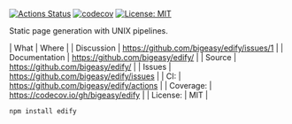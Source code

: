 [![Actions Status](https://github.com/bigeasy/edify/workflows/Node%20CI/badge.svg)](https://github.com/bigeasy/edify/actions)
[![codecov](https://codecov.io/gh/bigeasy/edify/branch/master/graph/badge.svg)](https://codecov.io/gh/bigeasy/edify)
[![License: MIT](https://img.shields.io/badge/License-MIT-yellow.svg)](https://opensource.org/licenses/MIT)

Static page generation with UNIX pipelines.

| What          | Where                                     |
| Discussion    | https://github.com/bigeasy/edify/issues/1 |
| Documentation | https://github.com/bigeasy/edify/         |
| Source        | https://github.com/bigeasy/edify/         |
| Issues        | https://github.com/bigeasy/edify/issues   |
| CI:           | https://github.com/bigeasy/edify/actions  |
| Coverage:     | https://codecov.io/gh/bigeasy/edify       |
| License:      | MIT                                       |

```
npm install edify
```
